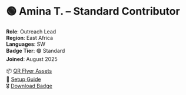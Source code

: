 # 🟢 Amina T. – Standard Contributor

**Role**: Outreach Lead  
**Region**: East Africa  
**Languages**: SW  
**Badge Tier**: 🟢 Standard  
**Joined**: August 2025

📦 [QR Flyer Assets](../QR_Flyers/AminaT/)  
📁 [Setup Guide](../Welcome_Kit/SW/Setup_Guide_SW.pdf)  
🎖️ [Download Badge](../../Contributor_Badges/Output/badges/AminaT_Standard_SW.png)
